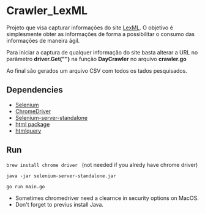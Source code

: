 # Crawler_LexML

Projeto que visa capturar informações do site [LexML](https://www.lexml.gov.br). O objetivo é simplesmente obter as informações de forma a possibilitar o consumo das informações de maneira ágil.

Para iniciar a captura de qualquer informação do site basta alterar a URL no parâmetro **driver.Get("")** na função **DayCrawler** no arquivo **crawler.go**

Ao final são gerados um arquivo CSV com todos os tados pesquisados.
 
## Dependencies
- [Selenium](https://github.com/tebeka/selenium#readme)
- [ChromeDriver](https://sites.google.com/a/chromium.org/chromedriver/)
- [Selenium-server-standalone](https://selenium-release.storage.googleapis.com/index.html?path=3.5/)
- [html package](https://pkg.go.dev/golang.org/x/net/html)
- [htmlquery](https://github.com/antchfx/htmlquery)

## Run
```brew install chrome driver ``` (not needed if you alredy have chrome driver)

```java -jar selenium-server-standalone.jar```

```go run main.go```

- Sometimes chromedriver need a clearnce in security options on MacOS.
- Don't forget to previus install Java.

